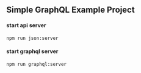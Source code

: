 ## Simple GraphQL Example Project


#### start api server
	npm run json:server

#### start graphql server
	npm run graphql:server